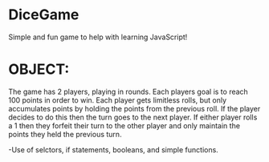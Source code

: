 # DiceGame

Simple and fun game to help with learning JavaScript!

# OBJECT:

The game has 2 players, playing in rounds. Each players goal is to reach 100 points in order to win. Each player gets limitless rolls, but only accumulates points by holding the points from the previous roll. If the player decides to do this then the turn goes to the next player. If either player rolls a 1 then they forfeit their turn to the other player and only maintain the points they held the previous turn.


-Use of selctors, if statements, booleans, and simple functions.
